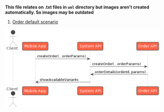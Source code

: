 **This file relates on .txt files in ``uml`` directory but images aren't created automatically. So images may be outdated**

1. [Order default scenario](uml/order-default-scenario.txt)

![order-default-scenario.png](..%2Ffiles%2Forder-default-scenario.png)
